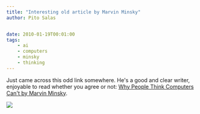 ```yaml
---
title: "Interesting old article by Marvin Minsky"
author: Pito Salas


date: 2010-01-19T00:01:00
tags:
    - ai
    - computers
    - minsky
    - thinking
---
```




Just came across this odd link somewhere. He's a good and clear writer,
enjoyable to read whether you agree or not: [Why People Think Computers Can't
by Marvin
Minsky](<http://web.media.mit.edu/%7Eminsky/papers/ComputersCantThink.txt>).

![](https://i0.wp.com/img.zemanta.com/pixy.gif?w=584)


